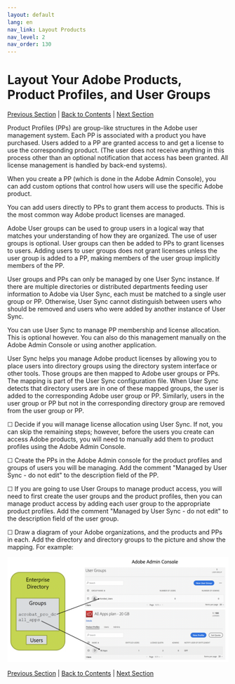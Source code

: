 ```yaml
---
layout: default
lang: en
nav_link: Layout Products
nav_level: 2
nav_order: 130
---
```


# Layout Your Adobe Products, Product Profiles, and User Groups

[Previous Section](layout_orgs.md) \| [Back to Contents](index.md) \| [Next Section](decide_deletion_policy.md)

Product Profiles (PPs) are group-like structures in the Adobe user management system. Each PP is associated with a product you have purchased. Users added to a PP are granted access to and get a license to use the corresponding product. (The user does not receive anything in this process other than an optional notification that access has been granted. All license management is handled by back-end systems).

When you create a PP (which is done in the Adobe Admin Console), you can add custom options that control how users will use the specific Adobe product.

You can add users directly to PPs to grant them access to products. This is the most common way Adobe product licenses are managed.

Adobe User groups can be used to group users in a logical way that matches your understanding of how they are organized. The use of user groups is optional. User groups can then be added to PPs to grant licenses to users. Adding users to user groups does not grant licenses unless the user group is added to a PP, making members of the user group implicitly members of the PP.


User groups and PPs can only be managed by one User Sync instance. If there are multiple directories or distributed departments feeding user information to Adobe via User Sync, each must be matched to a single user group or PP. Otherwise, User Sync cannot distinguish between users who should be removed and users who were added by another instance of User Sync.

You can use User Sync to manage PP membership and license allocation. This is optional however. You can also do this management manually on the Adobe Admin Console or using another application.

User Sync helps you manage Adobe product licenses by allowing you to place users into directory groups using the directory system interface or other tools. Those groups are then mapped to Adobe user groups or PPs. The mapping is part of the User Sync configuration file. When User Sync detects that directory users are in one of these mapped groups, the user is added to the corresponding Adobe user group or PP. Similarly, users in the user group or PP but not in the corresponding directory group are removed from the user group or PP.

&#9744; Decide if you will manage license allocation using User Sync. If not, you can skip the remaining steps; however, before the users you create can access Adobe products, you will need to manually add them to product profiles using the Adobe Admin Console.

&#9744; Create the PPs in the Adobe Admin console for the product profiles and groups of users you will be managing. Add the comment "Managed by User Sync - do not edit" to the description field of the PP.

&#9744; If you are going to use User Groups to manage product access, you will need to first create the user groups and the product profiles, then you can manage product access by adding each user group to the appropriate product profiles. Add the comment "Managed by User Sync - do not edit" to the description field of the user group.


&#9744; Draw a diagram of your Adobe organizations, and the products and PPs in each. Add the directory and directory groups to the picture and show the mapping. For example:

![img](images/layout_products_map.png)





[Previous Section](layout_orgs.md) \| [Back to Contents](index.md) \| [Next Section](decide_deletion_policy.md)


